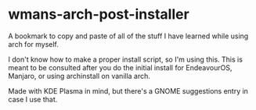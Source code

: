 # wmans-arch-post-installer
A bookmark to copy and paste of all of the stuff I have learned while using arch for myself.

I don't know how to make a proper install script, so I'm using this. This is meant to be consulted after you do the initial install for EndeavourOS, Manjaro, or using archinstall on vanilla arch.

Made with KDE Plasma in mind, but there's a GNOME suggestions entry in case I use that.
